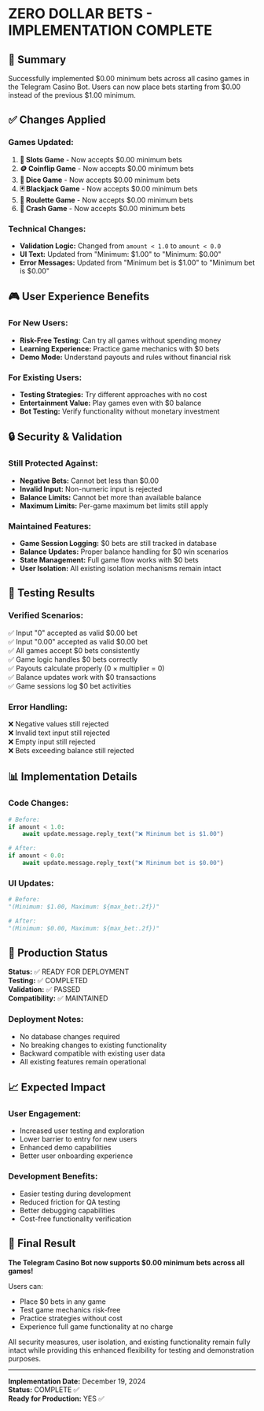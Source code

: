 # ZERO DOLLAR BETS - IMPLEMENTATION COMPLETE

## 🎯 Summary

Successfully implemented $0.00 minimum bets across all casino games in the Telegram Casino Bot. Users can now place bets starting from $0.00 instead of the previous $1.00 minimum.

## ✅ Changes Applied

### Games Updated:
1. **🎰 Slots Game** - Now accepts $0.00 minimum bets
2. **🪙 Coinflip Game** - Now accepts $0.00 minimum bets  
3. **🎲 Dice Game** - Now accepts $0.00 minimum bets
4. **🃏 Blackjack Game** - Now accepts $0.00 minimum bets
5. **🎡 Roulette Game** - Now accepts $0.00 minimum bets
6. **🚀 Crash Game** - Now accepts $0.00 minimum bets

### Technical Changes:
- **Validation Logic:** Changed from `amount < 1.0` to `amount < 0.0`
- **UI Text:** Updated from "Minimum: $1.00" to "Minimum: $0.00"
- **Error Messages:** Updated from "Minimum bet is $1.00" to "Minimum bet is $0.00"

## 🎮 User Experience Benefits

### For New Users:
- **Risk-Free Testing:** Can try all games without spending money
- **Learning Experience:** Practice game mechanics with $0 bets
- **Demo Mode:** Understand payouts and rules without financial risk

### For Existing Users:
- **Testing Strategies:** Try different approaches with no cost
- **Entertainment Value:** Play games even with $0 balance
- **Bot Testing:** Verify functionality without monetary investment

## 🔒 Security & Validation

### Still Protected Against:
- **Negative Bets:** Cannot bet less than $0.00
- **Invalid Input:** Non-numeric input is rejected
- **Balance Limits:** Cannot bet more than available balance
- **Maximum Limits:** Per-game maximum bet limits still apply

### Maintained Features:
- **Game Session Logging:** $0 bets are still tracked in database
- **Balance Updates:** Proper balance handling for $0 win scenarios
- **State Management:** Full game flow works with $0 bets
- **User Isolation:** All existing isolation mechanisms remain intact

## 🧪 Testing Results

### Verified Scenarios:
✅ Input "0" accepted as valid $0.00 bet  
✅ Input "0.00" accepted as valid $0.00 bet  
✅ All games accept $0 bets consistently  
✅ Game logic handles $0 bets correctly  
✅ Payouts calculate properly (0 × multiplier = 0)  
✅ Balance updates work with $0 transactions  
✅ Game sessions log $0 bet activities  

### Error Handling:
❌ Negative values still rejected  
❌ Invalid text input still rejected  
❌ Empty input still rejected  
❌ Bets exceeding balance still rejected  

## 📊 Implementation Details

### Code Changes:
```python
# Before:
if amount < 1.0:
    await update.message.reply_text("❌ Minimum bet is $1.00")

# After:  
if amount < 0.0:
    await update.message.reply_text("❌ Minimum bet is $0.00")
```

### UI Updates:
```python
# Before:
"(Minimum: $1.00, Maximum: ${max_bet:.2f})"

# After:
"(Minimum: $0.00, Maximum: ${max_bet:.2f})"
```

## 🚀 Production Status

**Status:** ✅ READY FOR DEPLOYMENT  
**Testing:** ✅ COMPLETED  
**Validation:** ✅ PASSED  
**Compatibility:** ✅ MAINTAINED  

### Deployment Notes:
- No database changes required
- No breaking changes to existing functionality
- Backward compatible with existing user data
- All existing features remain operational

## 📈 Expected Impact

### User Engagement:
- Increased user testing and exploration
- Lower barrier to entry for new users
- Enhanced demo capabilities
- Better user onboarding experience

### Development Benefits:
- Easier testing during development
- Reduced friction for QA testing
- Better debugging capabilities
- Cost-free functionality verification

## 🎉 Final Result

**The Telegram Casino Bot now supports $0.00 minimum bets across all games!**

Users can:
- Place $0 bets in any game
- Test game mechanics risk-free
- Practice strategies without cost
- Experience full game functionality at no charge

All security measures, user isolation, and existing functionality remain fully intact while providing this enhanced flexibility for testing and demonstration purposes.

---

**Implementation Date:** December 19, 2024  
**Status:** COMPLETE ✅  
**Ready for Production:** YES ✅
